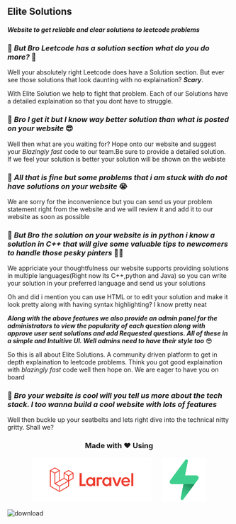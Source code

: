 ## Elite Solutions 
#### *Website to get reliable and clear solutions to leetcode problems*

### 💭 *But Bro Leetcode has a solution section what do you do more?* 🤔

Well your absolutely right Leetcode does have a Solution section. But ever see those solutions that look daunting with no explaination? ***Scary***. 

With Elite Solution we help to fight that problem. Each of our Solutions have a detailed explaination so that you dont have to struggle.

### 💭 *Bro I get it but I know  way better solution than what is posted on your website* 😎

Well then what are you waiting for? Hope onto our website and suggest your *Blazingly fast* code to our team.Be sure to provide a detailed solution. If we feel your solution is better your solution will be shown on the webiste

### 💭 *All that is fine but some problems that i am stuck with do not have solutions on your website* 😭

We are sorry for the inconvenience but you can send us your problem statement right from the website and we will review it and add it to our website as soon as possible

### 💭 *But Bro the solution on your website is in python i know a solution in C++ that will give some valuable tips to newcomers to handle those pesky pinters* 🧑‍🏫

We appriciate your thoughtfulness our website supports providing solutions in multiple languages(Right now its C++,python and Java) so you can write your solution in your preferred language and send us your solutions

Oh and did i mention you can use HTML or to edit your solution and make it look pretty along with having syntax highlighting? I know pretty neat

***Along with the above features we also provide an admin panel for the administrators to view the popularity of each question along with approve user sent solutions and add Requested questions. All of these in a simple and Intuitive UI. Well admins need to have their style too*** 😎

So this is all about Elite Solutions. A community driven platform to get in depth explaination to leetcode problems. Think you got good explaination with *blazingly fast* code well then hope on. We are eager to have you on board 

### 💭 *Bro your website is cool will you tell us more about the tech stack. I too wanna build a cool website with lots of features*

Well then buckle up your seatbelts and lets right dive into the technical nitty gritty. Shall we?

### <div align="center"> Made with ❤️ Using</strong> </div> 

<p align="center">
    <img src="ReadmeImages/Laravel.svg" height=100px style="margin-right:20px">
    <img src="ReadmeImages/Supabase.png" height=100px>
</p>

![download](https://github.com/NarutoUchiha39/EliteSolutions/assets/104666748/1b9e9db0-631d-4554-a3fe-1d00dc41c22c)


